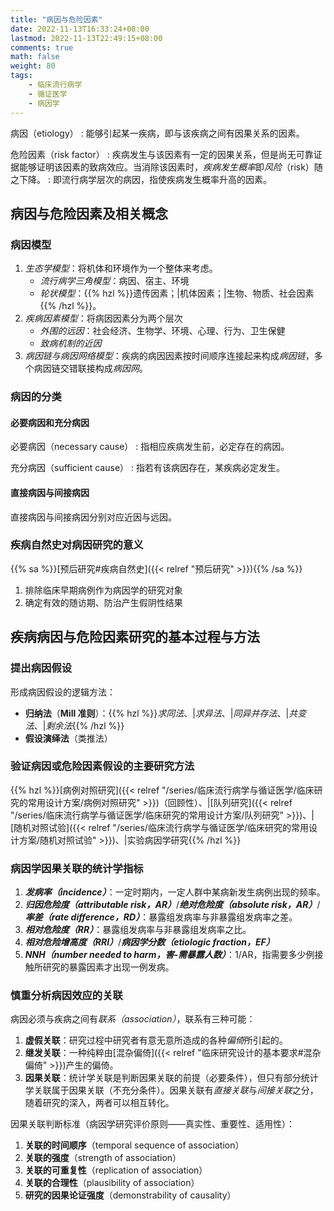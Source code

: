 ```yaml
---
title: "病因与危险因素"
date: 2022-11-13T16:33:24+08:00
lastmod: 2022-11-13T22:49:15+08:00
comments: true
math: false
weight: 80
tags:
    - 临床流行病学
    - 循证医学
    - 病因学
---
```


病因（etiology）
: 能够引起某一疾病，即与该疾病之间有因果关系的因素。

危险因素（risk factor）
: 疾病发生与该因素有一定的因果关系，但是尚无可靠证据能够证明该因素的致病效应。当消除该因素时，*疾病发生概率*即*风险*（risk）随之下降。
: 即流行病学层次的病因，指使疾病发生概率升高的因素。

<!--more-->

## 病因与危险因素及相关概念

### 病因模型

1. *生态学模型*：将机体和环境作为一个整体来考虑。
    - *流行病学三角模型*：病因、宿主、环境
    - *轮状模型*：{{% hzl %}}遗传因素；|机体因素；|生物、物质、社会因素{{% /hzl %}}。
2. *疾病因素模型*：将病因因素分为两个层次
    - *外围的远因*：社会经济、生物学、环境、心理、行为、卫生保健
    - *致病机制的近因*
3. *病因链与病因网络模型*：疾病的病因因素按时间顺序连接起来构成*病因链*，多个病因链交错联接构成*病因网*。

### 病因的分类

#### 必要病因和充分病因

必要病因（necessary cause）
: 指相应疾病发生前，必定存在的病因。

充分病因（sufficient cause）
: 指若有该病因存在，某疾病必定发生。

#### 直接病因与间接病因

直接病因与间接病因分别对应近因与远因。

### 疾病自然史对病因研究的意义

{{% sa %}}[预后研究#疾病自然史]({{< relref "预后研究" >}}){{% /sa %}}

1. 排除临床早期病例作为病因学的研究对象
2. 确定有效的随访期、防治产生假阴性结果

## 疾病病因与危险因素研究的基本过程与方法

### 提出病因假设

形成病因假设的逻辑方法：

- **归纳法**（**Mill 准则**）：{{% hzl %}}*求同法*、|*求异法*、|*同异并存法*、|*共变法*、|*剩余法*{{% /hzl %}}
- **假设演绎法**（类推法）

### 验证病因或危险因素假设的主要研究方法

{{% hzl %}}[病例对照研究]({{< relref "/series/临床流行病学与循证医学/临床研究的常用设计方案/病例对照研究" >}})（回顾性）、|[队列研究]({{< relref "/series/临床流行病学与循证医学/临床研究的常用设计方案/队列研究" >}})、|[随机对照试验]({{< relref "/series/临床流行病学与循证医学/临床研究的常用设计方案/随机对照试验" >}})、|实验病因学研究{{% /hzl %}}

### 病因学因果关联的统计学指标

1. ***发病率（incidence）***：一定时期内，一定人群中某病新发生病例出现的频率。
2. ***归因危险度（attributable risk，AR）***/***绝对危险度（absolute risk，AR）***/***率差（rate difference，RD）***：暴露组发病率与非暴露组发病率之差。
3. ***相对危险度（RR）***：暴露组发病率与非暴露组发病率之比。
4. ***相对危险增高度（RRI）***/***病因学分数（etiologic fraction，EF）***
5. ***NNH（number needed to harm，害-需暴露人数）***：1/AR，指需要多少例接触所研究的暴露因素才出现一例发病。

### 慎重分析病因效应的关联

病因必须与疾病之间有*联系（association）*，联系有三种可能：

1. **虚假关联**：研究过程中研究者有意无意所造成的各种*偏倚*所引起的。
2. **继发关联**：一种纯粹由[混杂偏倚]({{< relref "临床研究设计的基本要求#混杂偏倚" >}})产生的偏倚。
3. **因果关联**：统计学关联是判断因果关联的前提（必要条件），但只有部分统计学关联属于因果关联（不充分条件）。因果关联有*直接关联*与*间接关联*之分，随着研究的深入，两者可以相互转化。

因果关联判断标准（病因学研究评价原则——真实性、重要性、适用性）：

1. **关联的时间顺序**（temporal sequence of association）
2. **关联的强度**（strength of association）
3. **关联的可重复性**（replication of association）
4. **关联的合理性**（plausibility of association）
5. **研究的因果论证强度**（demonstrability of causality）

